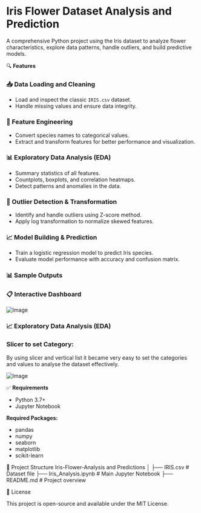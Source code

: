 # Iris Flower Dataset Analysis and Prediction

A comprehensive Python project using the Iris dataset to analyze flower characteristics, explore data patterns, handle outliers, and build predictive models.


🔍 **Features**

### 📥 Data Loading and Cleaning
- Load and inspect the classic `IRIS.csv` dataset.
- Handle missing values and ensure data integrity.

### 🧠 Feature Engineering
- Convert species names to categorical values.
- Extract and transform features for better performance and visualization.

### 📊 Exploratory Data Analysis (EDA)
- Summary statistics of all features.
- Countplots, boxplots, and correlation heatmaps.
- Detect patterns and anomalies in the data.

### 🚫 Outlier Detection & Transformation
- Identify and handle outliers using Z-score method.
- Apply log transformation to normalize skewed features.

### 📈 Model Building & Prediction
- Train a logistic regression model to predict Iris species.
- Evaluate model performance with accuracy and confusion matrix.

### 📊 Sample Outputs


### 📋 Interactive Dashboard

![Image](https://github.com/user-attachments/assets/2d3f4925-6306-467e-b795-511aefbcebda)

### 📈 Exploratory Data Analysis (EDA)


### Slicer to set Category:
By using slicer and vertical list it became very easy to set the categories and values to analyse the dataset effectively.

![Image](https://github.com/user-attachments/assets/a9b3140d-6bb0-4ef0-ad3b-a3819b587a7c)

✅ **Requirements**

- Python 3.7+
- Jupyter Notebook

**Required Packages:**
- pandas  
- numpy  
- seaborn  
- matplotlib  
- scikit-learn

📁 Project Structure
Iris-Flower-Analysis and Predictions
    │
    ├── IRIS.csv                   # Dataset file
    ├── Iris_Analysis.ipynb        # Main Jupyter Notebook
    ├── README.md                  # Project overview


📌 License

This project is open-source and available under the MIT License.
